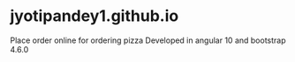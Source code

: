 # jyotipandey1.github.io

Place order online for ordering pizza
Developed in angular 10 and bootstrap 4.6.0

